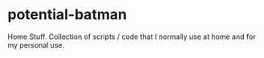 potential-batman
================

Home Stuff. Collection of scripts / code that I normally use at home and for my personal use.
